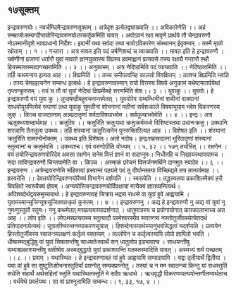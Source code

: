 ## १७सूक्तम्
इन्द्रावरुणयोः। नवर्चमिदमैन्द्रावरुणसूक्तम् । अत्रेदृश इत्येतद्व्याख्याति ।। अविकारेणेति ।। अहं सम्म्राजोःसम्यग्दीप्तयोरिन्द्रावरुणयोःतत्कर्तृकमिति यावत् । अवोऽवनं रक्षा मावृणे प्रार्थये तौ चेन्द्रावरुणौ नोऽस्मानीदृशे भावप्रधानो निर्देशः। इदानीं यथा सर्वदा तथा भावोऽविकारेण संस्थानम् ईदृक्त्वम् । तस्मै मृातो रक्षेताम् ।। १ ।।
गन्तारा । अत्र मावत इति पदं चर्षणिशब्दं च व्याख्याति ।। मावत इति हे इन्द्रावरुणौ । चर्षणीनां प्रजानां धर्तारौ युवां मावतो ज्ञानयुक्तस्य विप्रस्य हवमाह्वानं प्रत्यवसे तस्य रक्षायै गन्तारौ स्थौ हियस्मात्तस्मादागच्छतमिति ।। २ ।।
अनुकामम् । अत्र नेदिष्ठमिति पदं व्याख्याति ।। नेदिष्ठत्वमिति ।। तर्हि कथमन्वय इत्यत आह ।। क्षिप्रमिति ।। तच्च समीपत्वमिह कालतो विवक्षितम् । ततश्च क्षिप्रमिति भवति । तस्य चेमहइत्यनेन सम्बन्ध इत्यर्थः। हे इन्द्रावरुणावस्मान् रायो वित्तस्य विषये अनुकामं यथेष्टमातर्पयेथां तृप्तान्कुरुतम् । वयं च तौ वां युवां नेदिष्ठं क्षिप्रमीमहे शरणमिति शेषः।। ३ ।।
युवाकु ।। युवयोः। हे इन्द्रावरुणौ वयं युवा कु । लुप्तषष्ठीबहुवचनान्तमेतत् । युवयोरेव सम्बन्धिनीनां शचीनां वाक्यानां साधवोयूयमित्येवं रूपाणां तथा युवाकु सुमतीनां शोभनानां मतीनां सर्वशःकाले विषयाभूयाम भवेम विकरणस्य लुक् । किञ्च वाजदाव्नाम् अन्नप्रदातॄणां सर्वदाविषयाभवेम । सर्वपूज्याभवेमेति ।। ४ ।।
इन्द्रः। अत्र ऋतूक्थ्यशब्दार्थमाह ।। क्रतुरिव ।। क्रतुरिति क्रतुःयथा क्रतुःकर्ममध्ये विशिष्टस्तथा प्रधानःक्रतुः। उक्थानि शस्त्राणि तैःस्तुत्य उक्थ्यः। तर्हि शंस्यानां क्रतुरित्यनेन पुनरुक्तिरित्यत आह ।। विशेषत इति ।। शंस्यानां क्रतुरिति सामान्येनोक्तम् । उक्थ्य इति विशेषतः। अतो नदोषः। इन्द्रःसहस्रदाव्नां भूरिदातॄणां शंस्यानां स्तुत्यानां च क्रतुर्भवति । उक्थ्यश्च। एवं वरुणोपीति योज्यम् ।। ५, ३२ ।।
१७ग्
तयोरित् ।। रक्षणेन । वयं तयोरिन्द्रावरुणयोरिदेव अवसा रक्षणेन सनेम वित्तं ज्ञानं वा सदाप्नुमः। निधीमहि च निखायस्थापयामच । सदा ताविन्द्रावरुणौ चिन्तयामेति वा । किञ्च । अस्माकं प्ररेचनं विसर्जनमर्थिने दानमुत स्यादेव ।। ६ ।।
इन्द्रावरुण । अत्रेन्द्रावरुणेति संहितायां ह्रस्वान्तं पठ्यते पदं तु दीर्घान्ततया विच्छिद्यते तत्र तात्पर्यमाह ।। ह्रस्वतेति ।। देवतयोरिन्द्रिवरुणयोरैक्यं विभागेन दर्शयति ।। स्वरूपेति ।। तद्ध्रस्वतया प्रकाशितमैक्यं हरौ विवक्षिते स्वरूपैक्यं ज्ञेयम् । अन्ययोस्त्विन्द्रावरुणयोर्विवक्षायां मत्यैक्यं ज्ञातव्यमित्यर्थः। अपिशब्दोर्थद्वयसमुच्चयार्थः। हे इन्द्रावरुणावहं चित्राय भद्राय राधसे वा युवां हुवे आह्वयामि । युवामस्मान्सुजिग्युषःसुजितवतःकृतं कुरुतम् ।। ७ ।।
इन्द्रावरुणनु । अद्य हे इन्द्रावरुणौ नु अद्य वां युवां नु नुमःणुस्तुतौ स्तुमः। ननु कथमेतत् मस्प्रत्ययस्यादर्शनात् । धातुमात्रस्य च प्रयोगायोगात् कारकालाभाच्च अत आह ।। लोप इति ।। लोपःमस्प्रत्ययस्य स्तुत्यादौ परमेश्वरस्यैव स्वातन्त्र्यं नस्तोतुर्जीवस्येत्येतदर्थ प्रतिपादनायेत्यर्थः। सूत्रतश्चिरन्तनव्याकरणसूत्रात् । हिशब्देनास्यार्थस्यानुभवसिद्धतां चदर्शयति । प्रत्ययेन हिस्तोतुर्जीवस्य स्वातन्त्र्यलक्षणं कर्तृत्वं वक्तव्यम् । तल्लोपेन च कर्तृत्वस्यापि लोपो ज्ञापितो भवति । धीष्वस्मद्बुद्धिषु वां युवां सिषासन्तीषु साधयतेःस्वार्थे सन् धातुलोप इडभावश्च । साधयन्तीषु सम्यक्प्रकाशयन्तीषु सतीष्वेव अस्मद्बुद्धयो युवां प्रकाशयन्ति यतस्तस्मादिति यावत् । अस्मभ्यं शर्म यच्छतम् ।। ८ ।।
प्रवाम् । यथास्थित । हे इन्द्रावरुणावहं यां हुवे आह्वयामि सम्पादयामि । यद्वा तृतीयार्थे द्वितीया । यया वां हुवे सा सुष्टुतिःशोभनास्तुतिर्वां प्राश्नोतु सम्यक्प्राप्नोतु । तस्यां च न मम स्वातन्त्र्यं किन्तु यां सधस्तुतिं सधेति सहार्थे अर्थसहितां स्तुतिं यथास्थितस्तुतिं मे सदैव ऋधाथे । ऋधवृद्धौ विकरणव्यत्ययोन्तर्णीतण्यर्थताच । वर्धयेथे प्रवर्तयथः। सा वां प्राश्नुतामिति सम्बन्धः।। ९, ३३, १७, ४ ।।
